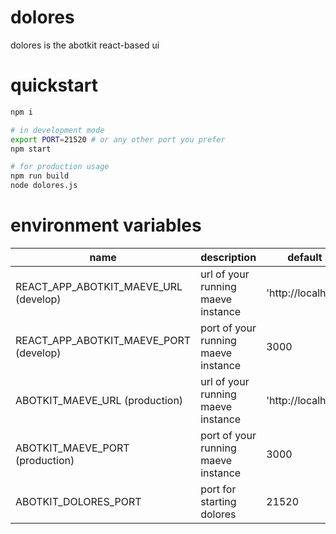 # dolores
dolores is the abotkit react-based ui 

# quickstart

```zsh
npm i

# in development mode
export PORT=21520 # or any other port you prefer
npm start

# for production usage
npm run build
node dolores.js
```

# environment variables

|         name        |        description             |    default                          |
|---------------------|--------------------------------|-------------------------------------|
| REACT_APP_ABOTKIT_MAEVE_URL (develop) | url of your running maeve instance  |   'http://localhost'   |
| REACT_APP_ABOTKIT_MAEVE_PORT (develop) | port of your running maeve instance  |   3000               |
| ABOTKIT_MAEVE_URL (production) | url of your running maeve instance  |   'http://localhost'   |
| ABOTKIT_MAEVE_PORT (production) | port of your running maeve instance  |   3000               |
| ABOTKIT_DOLORES_PORT | port for starting dolores  |   21520               |